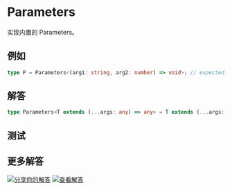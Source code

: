 # Parameters

实现内置的 Parameters<T>。

## 例如

```typescript
type P = Parameters<(arg1: string, arg2: number) => void>; // expected to be [string, number]
```

## 解答

```typescript
type Parameters<T extends (...args: any) => any> = T extends (...args: infer P) => any ? P : never;
```

## 测试

## 更多解答

[![分享你的解答](https://img.shields.io/badge/-%E5%88%86%E4%BA%AB%E4%BD%A0%E7%9A%84%E8%A7%A3%E7%AD%94-teal)](https://tsch.js.org/3312/answer/zh-CN) [![查看解答](https://img.shields.io/badge/-%E6%9F%A5%E7%9C%8B%E8%A7%A3%E7%AD%94-de5a77?logo=awesome-lists&logoColor=white)](https://tsch.js.org/3312/solutions)
